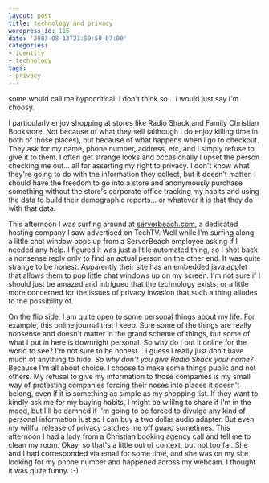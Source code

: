 ```yaml
---
layout: post
title: technology and privacy
wordpress_id: 115
date: '2003-08-13T23:59:50-07:00'
categories:
- identity
- technology
tags:
- privacy
---
```

some would call me hypocritical.  i don't think so... i would just say i'm choosy.

I particularly enjoy shopping at stores like Radio Shack and Family Christian Bookstore.  Not because of what they sell
(although I do enjoy killing time in both of those places), but because of what happens when i go to checkout.  They ask
for my name, phone number, address, etc, and I simply refuse to give it to them.  I often get strange looks and
occasionally I upset the person checking me out... all for asserting my right to privacy.  I don't know what they're
going to do with the information they collect, but it doesn't matter.  I should have the freedom to go into a store and
anonymously purchase something without the store's corporate office tracking my habits and using the data to build their
demographic reports... or whatever it is that they do with that data.

This afternoon I was surfing around at <a href="http://www.serverbeach.com">serverbeach.com</a>, a dedicated hosting
company I saw advertised on TechTV.  Well while I'm surfing along, a little chat window pops up from a ServerBeach
employee asking if I needed any help.  I figured it was just a litlle automated thing, so I shot back a nonsense reply
only to find an actual person on the other end.  It was quite strange to be honest.  Apparently their site has an
embedded java applet that allows them to pop little chat windows up on my screen.  I'm not sure if I should just be
amazed and intrigued that the technology exists, or a little more concerned for the issues of privacy invasion that such
a thing alludes to the possibility of.

On the flip side, I am quite open to some personal things about my life.  For example, this online journal that I keep.
Sure some of the things are really nonsense and doesn't matter in the grand scheme of things, but some of what I put in
here is downright personal.  So why do I put it online for the world to see?  I'm not sure to be honest... i guess i
really just don't have much of anything to hide.  <i>So why don't you give Radio Shack your name?</i> Because I'm all
about choice.  I choose to make some things public and not others.  My refusal to give my information to those companies
is my small way of protesting companies forcing their noses into places it doesn't belong, even if it is something as
simple as my shopping list.  If they want to kindly ask me for my buying habits, I might be wililng to share if I'm in
the mood, but I'll be damned if I'm going to be forced to divulge any kind of personal information just so I can buy a
two dollar audio adapter.  But even my willful release of privacy catches me off guard sometimes.  This afternoon I had
a lady from a Christian booking agency call and tell me to clean my room.  Okay, so that's a little out of context, but
not too far.  She and I had corresponded via email for some time, and she was on my site looking for my phone number and
happened across my webcam.  I thought it was quite funny. :-)
